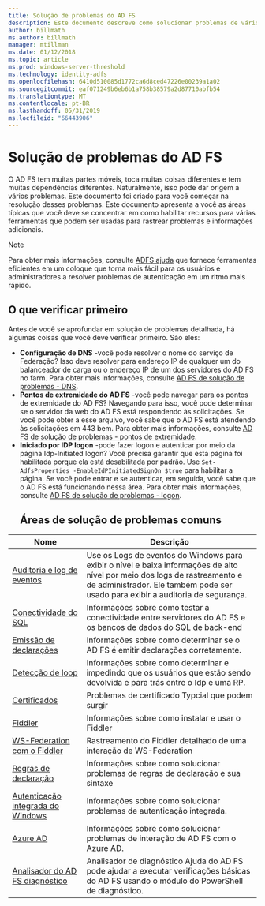 ```yaml
---
title: Solução de problemas do AD FS
description: Este documento descreve como solucionar problemas de vários aspectos do AD FS
author: billmath
ms.author: billmath
manager: mtillman
ms.date: 01/12/2018
ms.topic: article
ms.prod: windows-server-threshold
ms.technology: identity-adfs
ms.openlocfilehash: 6410d510085d1772ca6d8ced47226e00239a1a02
ms.sourcegitcommit: eaf071249b6eb6b1a758b38579a2d87710abfb54
ms.translationtype: MT
ms.contentlocale: pt-BR
ms.lasthandoff: 05/31/2019
ms.locfileid: "66443906"
---
```

# <a name="troubleshooting-ad-fs"></a>Solução de problemas do AD FS
O AD FS tem muitas partes móveis, toca muitas coisas diferentes e tem muitas dependências diferentes.  Naturalmente, isso pode dar origem a vários problemas.  Este documento foi criado para você começar na resolução desses problemas.  Este documento apresenta a você as áreas típicas que você deve se concentrar em como habilitar recursos para várias ferramentas que podem ser usadas para rastrear problemas e informações adicionais.  

>[!NOTE]
>Para obter mais informações, consulte [ADFS ajuda](http://adfshelp.microsoft.com) que fornece ferramentas eficientes em um coloque que torna mais fácil para os usuários e administradores a resolver problemas de autenticação em um ritmo mais rápido. 


## <a name="what-to-check-first"></a>O que verificar primeiro
Antes de você se aprofundar em solução de problemas detalhada, há algumas coisas que você deve verificar primeiro.  São eles:
- **Configuração de DNS** -você pode resolver o nome do serviço de Federação?  Isso deve resolver para endereço IP de qualquer um do balanceador de carga ou o endereço IP de um dos servidores do AD FS no farm.  Para obter mais informações, consulte [AD FS de solução de problemas - DNS](ad-fs-tshoot-dns.md).
- **Pontos de extremidade do AD FS** -você pode navegar para os pontos de extremidade do AD FS?  Navegando para isso, você pode determinar se o servidor da web do AD FS está respondendo às solicitações.  Se você pode obter a esse arquivo, você sabe que o AD FS está atendendo às solicitações em 443 bem.  Para obter mais informações, consulte [AD FS de solução de problemas - pontos de extremidade](ad-fs-tshoot-endpoints.md).
- **Iniciado por IDP logon** -pode fazer logon e autenticar por meio da página Idp-Initiated logon?  Você precisa garantir que esta página foi habilitada porque ela está desabilitada por padrão.  Use `Set-AdfsProperties -EnableIdPInitiatedSignOn $true` para habilitar a página.  Se você pode entrar e se autenticar, em seguida, você sabe que o AD FS está funcionando nessa área.  Para obter mais informações, consulte [AD FS de solução de problemas - logon](ad-fs-tshoot-initiatedsignon.md).
  ##  <a name="common-troubleshooting-areas"></a>Áreas de solução de problemas comuns

|Nome|Descrição|
|-----|-----|
|[Auditoria e log de eventos](ad-fs-tshoot-logging.md)|Use os Logs de eventos do Windows para exibir o nível e baixa informações de alto nível por meio dos logs de rastreamento e de administrador.  Ele também pode ser usado para exibir a auditoria de segurança.|
|[Conectividade do SQL](ad-fs-tshoot-sql.md)|Informações sobre como testar a conectividade entre servidores do AD FS e os bancos de dados do SQL de back-end|
|[Emissão de declarações](ad-fs-tshoot-claims-issuance.md)|Informações sobre como determinar se o AD FS é emitir declarações corretamente.|
|[Detecção de loop](ad-fs-tshoot-loop.md)|Informações sobre como determinar e impedindo que os usuários que estão sendo devolvida e para trás entre o Idp e uma RP.|
|[Certificados](ad-fs-tshoot-certs.md)|Problemas de certificado Typcial que podem surgir|
|[Fiddler](ad-fs-tshoot-fiddler.md)|Informações sobre como instalar e usar o Fiddler|
|[WS-Federation com o Fiddler](ad-fs-tshoot-fiddler-ws-fed.md)|Rastreamento do Fiddler detalhado de uma interação de WS-Federation|
|[Regras de declaração](ad-fs-tshoot-claims-rules.md)|Informações sobre como solucionar problemas de regras de declaração e sua sintaxe|
|[Autenticação integrada do Windows](ad-fs-tshoot-iwa.md)|Informações sobre como solucionar problemas de autenticação integrada.|
|[Azure AD](ad-fs-tshoot-azure.md)|Informações sobre como solucionar problemas de interação de AD FS com o Azure AD.|
|[Analisador do AD FS diagnóstico](ad-fs-diagnostics-analyzer.md)|Analisador de diagnóstico Ajuda do AD FS pode ajudar a executar verificações básicas do AD FS usando o módulo do PowerShell de diagnóstico. 